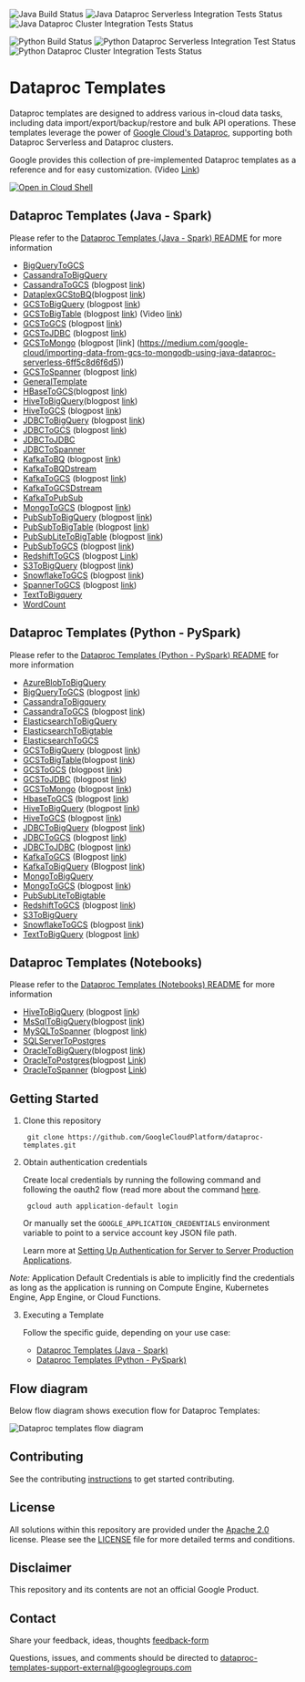 ![Java Build Status](https://dataproctemplatesci.com/buildStatus/icon?job=dataproc-templates-build%2Fbuild-job-java&&subject=build-java)
![Java Dataproc Serverless Integration Tests Status](https://dataproctemplatesci.com/buildStatus/icon?job=dataproc-templates-build%2Fintegration-tests-java&&subject=java-serverless-integration-tests)
![Java Dataproc Cluster Integration Tests Status](https://dataproctemplatesci.com/buildStatus/icon?job=dataproc-templates-build%2Fcluster-integration-tests-java&&subject=java-cluster-integration-tests)


![Python Build Status](https://dataproctemplatesci.com/buildStatus/icon?job=dataproc-templates-build%2Fbuild-job-python&&subject=build-python)
![Python Dataproc Serverless Integration Test Status](https://dataproctemplatesci.com/buildStatus/icon?job=dataproc-templates-build%2Fintegration-tests-python&&subject=python-serverless-integration-tests)
![Python Dataproc Cluster Integration Tests Status](https://dataproctemplatesci.com/buildStatus/icon?job=dataproc-templates-build%2Fcluster-integration-tests-python&&subject=python-cluster-integration-tests)


# Dataproc Templates
Dataproc templates are designed to address various in-cloud data tasks, including data import/export/backup/restore and bulk API operations. These templates leverage the power of [Google Cloud's Dataproc](https://cloud.google.com/dataproc/), supporting both Dataproc Serverless and Dataproc clusters.

Google provides this collection of pre-implemented Dataproc templates as a reference and for easy customization. (Video [Link](https://www.youtube.com/watch?v=ZQIaY0pNlmI))

[![Open in Cloud Shell](http://gstatic.com/cloudssh/images/open-btn.svg)](https://console.cloud.google.com/cloudshell/editor)

## Dataproc Templates (Java - Spark)
Please refer to the [Dataproc Templates (Java - Spark) README](/java) for more information

* [BigQueryToGCS](java/src/main/java/com/google/cloud/dataproc/templates/bigquery#BigQuery-To-GCS)
* [CassandraToBigQuery](java/src/main/java/com/google/cloud/dataproc/templates/databases#executing-cassandra-to-bigquery-template)
* [CassandraToGCS](java/src/main/java/com/google/cloud/dataproc/templates/databases#executing-cassandra-to-gcs-template) (blogpost [link](https://medium.com/google-cloud/migrate-data-from-cassandra-to-gcs-using-java-and-dataproc-serverless-5358ef498f6b))
* [DataplexGCStoBQ](/java/src/main//java/com/google/cloud/dataproc/templates/dataplex#dataplex-gcs-to-bigquery)(blogpost [link](https://medium.com/google-cloud/using-dataproc-serverless-to-migrate-your-dataplex-gcs-data-to-bigquery-1e47bc8de74c))
* [GCSToBigQuery](/java/src/main/java/com/google/cloud/dataproc/templates/gcs#1-gcs-to-bigquery) (blogpost [link](https://medium.com/google-cloud/importing-data-from-gcs-to-bigquery-via-spark-bq-connector-using-dataproc-serverless-25e29f84888d))
* [GCSToBigTable](/java/src/main/java/com/google/cloud/dataproc/templates/gcs#1-gcs-to-bigquery) (blogpost [link](https://medium.com/google-cloud/load-data-from-gcs-to-bigtable-using-gcp-dataproc-serverless-5c43d773e615)) (Video [link](https://www.youtube.com/watch?v=JwO72i2nVPU))
* [GCSToGCS](/java/src/main/java/com/google/cloud/dataproc/templates/gcs#4-gcs-to-gcs) (blogpost [link](https://medium.com/@ankuljain/migrate-gcs-to-gcs-using-dataproc-serverless-3b7b0f6ad6b9))
* [GCSToJDBC](/java/src/main/java/com/google/cloud/dataproc/templates/gcs#3-gcs-to-jdbc) (blogpost [link](https://medium.com/google-cloud/importing-data-from-gcs-to-databases-via-jdbc-using-dataproc-serverless-7ed75eab93ba))
* [GCSToMongo](/java/src/main/java/com/google/cloud/dataproc/templates/gcs#6-gcs-to-mongo) (blogpost [link] (https://medium.com/google-cloud/importing-data-from-gcs-to-mongodb-using-java-dataproc-serverless-6ff5c8d6f6d5))
* [GCSToSpanner](/java/src/main/java/com/google/cloud/dataproc/templates/gcs#2-gcs-to-spanner) (blogpost [link](https://medium.com/google-cloud/fast-export-large-database-tables-using-gcp-serverless-dataproc-spark-bb32b1260268))
* [GeneralTemplate](/java/src/main/java/com/google/cloud/dataproc/templates/general)
* [HBaseToGCS](/java/src/main/java/com/google/cloud/dataproc/templates/hbase#1-hbase-to-gcs)(blogpost [link](https://medium.com/google-cloud/using-dataproc-serverless-to-migrate-your-hbase-data-to-gcs-bf1ccf4ab945))
* [HiveToBigQuery](/java/src/main/java/com/google/cloud/dataproc/templates/hive#1-hive-to-bigquery)(blogpost [link](https://medium.com/google-cloud/using-dataproc-serverless-to-migrate-your-hive-data-to-bigquery-8e2d4fcd1c24))
* [HiveToGCS](/java/src/main/java/com/google/cloud/dataproc/templates/hive#2-hive-to-gcs) (blogpost [link](https://medium.com/@nehamodgil_21070/processing-and-migrating-large-data-tables-from-hive-to-gcs-using-java-and-dataproc-serverless-b6dbbae61c5d))
* [JDBCToBigQuery](/java/src/main/java/com/google/cloud/dataproc/templates/jdbc#1-jdbc-to-bigquery) (blogpost [link](https://medium.com/@sjlva/java-fast-export-large-database-tables-using-gcp-serverless-dataproc-fe6ffffe28b5))
* [JDBCToGCS](/java/src/main/java/com/google/cloud/dataproc/templates/jdbc#2-jdbc-to-gcs) (blogpost [link](https://medium.com/google-cloud/fast-export-large-database-tables-using-gcp-serverless-dataproc-spark-bb32b1260268))
* [JDBCToJDBC](/java/src/main/java/com/google/cloud/dataproc/templates/jdbc#3-jdbc-to-jdbc)
* [JDBCToSpanner](/java/src/main/java/com/google/cloud/dataproc/templates/jdbc#4-jdbc-to-spanner)
* [KafkaToBQ](/java/src/main/java/com/google/cloud/dataproc/templates/kafka#1-kafka-to-bigquery) (blogpost [link](https://medium.com/google-cloud/export-data-from-apache-kafka-to-bigquery-using-dataproc-serverless-4a666535117c))
* [KafkaToBQDstream](/java/src/main/java/com/google/cloud/dataproc/templates/kafka#4-kafka-to-bq-via-spark-direct-stream)
* [KafkaToGCS](/java/src/main/java/com/google/cloud/dataproc/templates/kafka/README.md#2-kafka-to-gcs) (blogpost [link](https://medium.com/@pniralakeri/importing-data-from-kafka-to-gcs-using-dataproc-serverless-38e449d559f9))
* [KafkaToGCSDstream](/java/src/main/java/com/google/cloud/dataproc/templates/kafka#5-kafka-to-gcs-via-spark-direct-stream)
* [KafkaToPubSub](/java/src/main/java/com/google/cloud/dataproc/templates/kafka/README.md#3-kafka-to-pubsub)
* [MongoToGCS](/java/src/main/java/com/google/cloud/dataproc/templates/databases#executing-mongo-to-gcs-template) (blogpost [link](https://medium.com/google-cloud/migrating-data-from-mongo-to-gcs-using-java-and-dataproc-serverless-template-390500481804))
* [PubSubToBigQuery](/java/src/main/java/com/google/cloud/dataproc/templates/pubsub#1-pubsub-to-bigquery) (blogpost [link](https://medium.com/google-cloud/from-pub-sub-to-bigquery-streaming-data-in-near-real-time-b550aeff595d))
* [PubSubToBigTable](/java/src/main/java/com/google/cloud/dataproc/templates/pubsub#1-pubsub-to-bigtable) (blogpost [link](https://medium.com/google-cloud/stream-data-from-pub-sub-to-bigtable-using-dataproc-serverless-3142c1bcc22a))
* [PubSubLiteToBigTable](/java/src/main/java/com/google/cloud/dataproc/templates/pubsublite#1-pubsublite-to-bigtable) (blogpost [link](https://medium.com/google-cloud/stream-data-from-pub-sub-lite-to-bigtable-using-dataproc-serverless-2c8816f40581))
* [PubSubToGCS](/java/src/main/java/com/google/cloud/dataproc/templates/pubsub#2-pubsub-to-gcs) (blogpost [link](https://medium.com/google-cloud/stream-data-from-pub-sub-to-cloud-storage-using-dataproc-serverless-7a1e4823926e))
* [RedshiftToGCS](/java/src/main/java/com/google/cloud/dataproc/templates/databases#executing-redshift-to-gcs-template) (blogpost [Link](https://medium.com/google-cloud/exporting-data-from-redshift-to-gcs-using-gcp-dataproc-serverless-java-5b82044d78e7))
* [S3ToBigQuery](/java/src/main/java/com/google/cloud/dataproc/templates/s3#1-s3-to-bigquery) (blogpost [link](https://medium.com/google-cloud/export-data-from-aws-s3-to-bigquery-using-dataproc-serverless-6dc7a9952fc4))
* [SnowflakeToGCS](/java/src/main/java/com/google/cloud/dataproc/templates/snowflake#1-snowflake-to-gcs) (blogpost [link](https://medium.com/google-cloud/export-snowflake-query-results-to-gcs-using-dataproc-serverless-3d68f5a01ca9))
* [SpannerToGCS](/java/src/main/java/com/google/cloud/dataproc/templates/databases#executing-spanner-to-gcs-template) (blogpost [link](https://medium.com/google-cloud/cloud-spanner-export-query-results-using-dataproc-serverless-6f2f65b583a4))
* [TextToBigquery](/java/src/main/java/com/google/cloud/dataproc/templates/gcs#7-text-to-bigquery)
* [WordCount](/java/src/main/java/com/google/cloud/dataproc/templates/word/WordCount.java)


## Dataproc Templates (Python - PySpark)
Please refer to the [Dataproc Templates (Python - PySpark) README](/python) for more information
* [AzureBlobToBigQuery](/python/dataproc_templates/azure#azure-blob-to-bigquery)
* [BigQueryToGCS](/python/dataproc_templates/bigquery#bigquery-to-gcs) (blogpost [link](https://medium.com/google-cloud/moving-data-from-bigquery-to-gcs-using-gcp-dataproc-serverless-and-pyspark-f6481b86bcd1))
* [CassandraToBigquery](/python/dataproc_templates/cassandra)
* [CassandraToGCS](/python/dataproc_templates/cassandra) (blogpost [link](https://medium.com/google-cloud/export-data-from-cassandra-to-google-cloud-storage-using-dataproc-serverless-2569a00e17fe))
* [ElasticsearchToBigQuery](/python/dataproc_templates/elasticsearch#elasticsearch-to-bq)
* [ElasticsearchToBigtable](/python/dataproc_templates/elasticsearch#elasticsearch-to-bigtable)
* [ElasticsearchToGCS](/python/dataproc_templates/elasticsearch#elasticsearch-to-gcs)
* [GCSToBigQuery](/python/dataproc_templates/gcs#gcs-to-bigquery) (blogpost [link](https://medium.com/@ppaglilla/getting-started-with-dataproc-serverless-pyspark-templates-e32278a6a06e))
* [GCSToBigTable](/python/dataproc_templates/gcs#gcs-to-bigtable)(blogpost [link](https://medium.com/google-cloud/pyspark-load-data-from-gcs-to-bigtable-using-gcp-dataproc-serverless-c373430fe157))
* [GCSToGCS](/python/dataproc_templates/gcs#gcs-to-gcs---sql-transformation) (blogpost [link](https://medium.com/@ankuljain/migrate-gcs-to-gcs-using-dataproc-serverless-3b7b0f6ad6b9))
* [GCSToJDBC](/python/dataproc_templates/gcs#gcs-to-jdbc) (blogpost [link](https://medium.com/google-cloud/import-data-from-gcs-to-jdbc-databases-using-dataproc-serverless-c7154b242430))
* [GCSToMongo](/python/dataproc_templates/gcs#gcs-to-mongodb) (blogpost [link](https://medium.com/google-cloud/importing-data-from-gcs-to-mongodb-using-dataproc-serverless-fed58904633a))
* [HbaseToGCS](/python/dataproc_templates/hbase#hbase-to-gcs) (blogpost [link](https://medium.com/@nehamodgil_21070/dataproc-serverless-for-exporting-large-data-files-from-hbase-to-gcs-d89057279512))
* [HiveToBigQuery](/python/dataproc_templates/hive#hive-to-bigquery) (blogpost [link](https://medium.com/google-cloud/processing-data-from-hive-to-bigquery-using-pyspark-and-dataproc-serverless-217c7cb9e4f8))
* [HiveToGCS](/python/dataproc_templates/hive#hive-to-gcs) (blogpost [link](https://medium.com/@surjitsh/processing-large-data-tables-from-hive-to-gcs-using-pyspark-and-dataproc-serverless-35d3d16daaf))
* [JDBCToBigQuery](/python/dataproc_templates/jdbc#3-jdbc-to-bigquery) (blogpost [link](https://medium.com/@sjlva/python-fast-export-large-database-tables-using-gcp-serverless-dataproc-bfe77a132485))
* [JDBCToGCS](/python/dataproc_templates/jdbc#2-jdbc-to-gcs) (blogpost [link](https://medium.com/google-cloud/importing-data-from-databases-into-gcs-via-jdbc-using-dataproc-serverless-f330cb0160f0))
* [JDBCToJDBC](/python/dataproc_templates/jdbc#1-jdbc-to-jdbc) (blogpost [link](https://medium.com/google-cloud/migrating-data-from-one-databases-into-another-via-jdbc-using-dataproc-serverless-c5336c409b18))
* [KafkaToGCS](/python/dataproc_templates/kafka/#kafka-to-gcs) (Blogpost [link](https://medium.com/google-cloud/kafka-to-gcs-using-dataproc-serverless-python-template-750ed218a5cc))
* [KafkaToBigQuery](/python/dataproc_templates/kafka/#kafka-to-bq) (Blogpost [link](https://medium.com/google-cloud/dataproc-serverless-template-to-migrate-your-data-from-kafka-to-bigquery-9b635a66b9dc))
* [MongoToBigQuery](/python/dataproc_templates/mongo#mongot-to-bq)
* [MongoToGCS](/python/dataproc_templates/mongo#mongo-to-gcs) (blogpost [link](https://medium.com/google-cloud/exporting-data-from-mongodb-to-gcs-buckets-using-dataproc-serverless-64830fb15b51))
* [PubSubLiteToBigtable](/python/dataproc_templates/pubsublite#pubsublite-to-bigtable)
* [RedshiftToGCS](/python/dataproc_templates/redshift#redshift-to-gcs) (blogpost [link](https://medium.com/google-cloud/exporting-data-from-redshift-to-gcs-using-gcp-dataproc-serverless-and-pyspark-9ab78de11405))
* [S3ToBigQuery](/python/dataproc_templates/s3#amazon-s3-to-bigquery)
* [SnowflakeToGCS](/python/dataproc_templates/snowflake#1-snowflake-to-gcs) (blogpost [link](https://medium.com/@varunikagupta96/exporting-data-from-snowflake-to-gcs-using-pyspark-on-dataproc-serverless-363d3bed551b))
* [TextToBigQuery](/python/dataproc_templates/gcs#text-to-bigquery) (blogpost [link](https://medium.com/google-cloud/dataproc-serverless-pyspark-template-for-ingesting-compressed-text-files-to-bigquery-c6eab8fb6bc9))


## Dataproc Templates (Notebooks)
Please refer to the [Dataproc Templates (Notebooks) README](/notebooks) for more information

* [HiveToBigQuery](/notebooks/hive2bq#dataproc-template-to-migrate-hive-tables-to-bigquery-using-jupyter-notebooks) (blogpost [link](https://medium.com/google-cloud/hive-to-bigquery-move-data-efficiently-using-gcp-dataproc-serverless-ee30d35aaf03))
* [MsSqlToBigQuery](/notebooks/mssql2bq#jupyter-notebook-solution-for-migrating-mssql-sql-server-to-bigquery-dwh-using-dataproc-templates)(blogpost [link](https://medium.com/google-cloud/mssql-to-bigquery-migrate-efficiently-using-vertex-ai-notebook-and-gcp-dataproc-serverless-98358943568a))
* [MySQLToSpanner](/notebooks/mysql2spanner#jupyter-notebook-solution-for-migrating-mysql-database-to-cloud-spanner-using-dataproc-templates) (blogpost [link](https://medium.com/google-cloud/mysql-to-cloud-spanner-migrate-mysql-database-to-cloud-spanner-using-vertex-ai-notebooks-and-gcp-ad7d2ed8a317))
* [SQLServerToPostgres](/notebooks/mssql2postgresql#jupyter-notebook-solution-for-migrating-mssql-sql-server-to-postgres-database-using-dataproc-templates)
* [OracleToBigQuery](/notebooks/oracle2bq#jupyter-notebook-solution-for-migrating-oracle-database-to-bigquery-using-dataproc-templates)(blogpost [link](https://medium.com/@neerajshivhare/oracle-to-bigquery-migrate-oracle-to-bigquery-using-vertex-ai-notebooks-and-gcp-dataproc-9d22b73968c3))
* [OracleToPostgres](/notebooks/oracle2postgres#jupyter-notebook-solution-for-migrating-oracle-database-to-postgres-using-dataproc-templates)(blogpost [Link](https://medium.com/google-cloud/oracle-to-postgresql-migrate-oracle-to-postgresql-using-vertex-ai-notebooks-and-gcp-dataproc-9924f3f5c51f))
* [OracleToSpanner](/notebooks/oracle2spanner#jupyter-notebook-solution-for-migrating-oracle-database-to-cloud-spanner-using-dataproc-templates) (blogpost [Link](https://medium.com/@surjitsh/oracle-to-cloud-spanner-migrate-oracle-database-to-cloud-spanner-using-vertex-ai-notebooks-and-gcp-49152ce7f4e8))


## Getting Started

1) Clone this repository

        git clone https://github.com/GoogleCloudPlatform/dataproc-templates.git
2) Obtain authentication credentials

   Create local credentials by running the following command and following the
   oauth2 flow (read more about the command [here](https://cloud.google.com/sdk/gcloud/reference/auth/application-default/login).

        gcloud auth application-default login

   Or manually set the `GOOGLE_APPLICATION_CREDENTIALS` environment variable
   to point to a service account key JSON file path.

   Learn more at [Setting Up Authentication for Server to Server Production Applications](https://developers.google.com/identity/protocols/oauth2/service-account).

*Note:* Application Default Credentials is able to implicitly find the credentials as long as the application is running on Compute Engine, Kubernetes Engine, App Engine, or Cloud Functions.

3) Executing a Template

    Follow the specific guide, depending on your use case:
   - [Dataproc Templates (Java - Spark)](java)
   - [Dataproc Templates (Python - PySpark)](python)

## Flow diagram

Below flow diagram shows execution flow for Dataproc Templates:

![Dataproc templates flow diagram](dp-templates.png)

## Contributing
See the contributing [instructions](/CONTRIBUTING.md) to get started contributing.

## License
All solutions within this repository are provided under the [Apache 2.0](https://www.apache.org/licenses/LICENSE-2.0) license. Please see the [LICENSE](/LICENSE) file for more detailed terms and conditions.

## Disclaimer
This repository and its contents are not an official Google Product.

## Contact
Share your feedback, ideas, thoughts [feedback-form](https://forms.gle/XXCJeWeCJJ9fNLQS6)

Questions, issues, and comments should be directed to dataproc-templates-support-external@googlegroups.com

[gcf]: https://cloud.google.com/functions/
[gcf-bg]: https://cloud.google.com/functions/docs/writing/background
[logs-export]: https://cloud.google.com/logging/docs/export/
